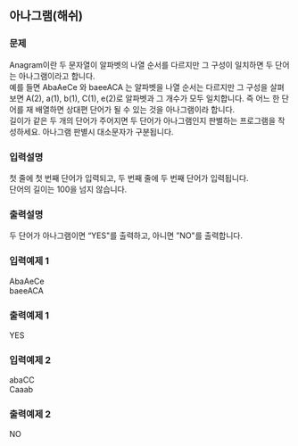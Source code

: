 ## 아나그램(해쉬)
### 문제
 Anagram이란 두 문자열이 알파벳의 나열 순서를 다르지만 그 구성이 일치하면 두 단어는 아나그램이라고 합니다.<br> 
예를 들면 AbaAeCe 와 baeeACA 는 알파벳을 나열 순서는 다르지만 그 구성을 살펴보면 
A(2), a(1), b(1), C(1), e(2)로 알파벳과 그 개수가 모두 일치합니다. 즉 어느 한 단어를 재 배열하면 상대편 단어가 될 수 있는 것을 아나그램이라 합니다.<br>
길이가 같은 두 개의 단어가 주어지면 두 단어가 아나그램인지 판별하는 프로그램을 작성하세요. 아나그램 판별시 대소문자가 구분됩니다.
### 입력설명
첫 줄에 첫 번째 단어가 입력되고, 두 번째 줄에 두 번째 단어가 입력됩니다.<br> 
단어의 길이는 100을 넘지 않습니다. 
### 출력설명
두 단어가 아나그램이면 “YES"를 출력하고, 아니면 ”NO"를 출력합니다.
### 입력예제 1                                   
AbaAeCe<br>
 baeeACA
### 출력예제 1
 YES
### 입력예제 2                                   
abaCC<br>
 Caaab
### 출력예제 2
 NO